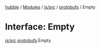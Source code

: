[hubble](../README.md) / [Modules](../modules.md) / [js/src](../modules/js_src.md) / [protobufs](../modules/js_src.protobufs.md) / Empty

# Interface: Empty

[js/src](../modules/js_src.md).[protobufs](../modules/js_src.protobufs.md).Empty

